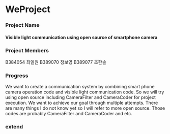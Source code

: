 # WeProject
### Project Name  
#### Visible light communication using open source of smartphone camera


### Project Members
 B384054 최일원
 B389070 정보영
 B389077 조한솔  
 
### Progress  
We want to create a communication system by combining smart phone camera operation code and visible light communication code.
So we will try using open source including CameraFilter and CameraCoder for project execution.
We want to achieve our goal through multiple attempts.
There are many things I do not know yet so I will refer to more open source.
Those codes are probably CameraFilter and CameraCoder and etc.  

### extend  
